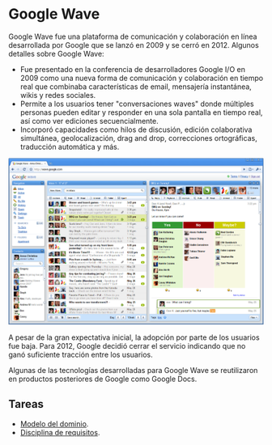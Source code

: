 # Google Wave

Google Wave fue una plataforma de comunicación y colaboración en línea desarrollada por Google que se lanzó en 2009 y se cerró en 2012. Algunos detalles sobre Google Wave:

- Fue presentado en la conferencia de desarrolladores Google I/O en 2009 como una nueva forma de comunicación y colaboración en tiempo real que combinaba características de email, mensajería instantánea, wikis y redes sociales.
- Permite a los usuarios tener "conversaciones waves" donde múltiples personas pueden editar y responder en una sola pantalla en tiempo real, así como ver ediciones secuencialmente.
- Incorporó capacidades como hilos de discusión, edición colaborativa simultánea, geolocalización, drag and drop, correcciones ortográficas, traducción automática y más.

![](/imagenes/googlewave.png)

A pesar de la gran expectativa inicial, la adopción por parte de los usuarios fue baja. Para 2012, Google decidió cerrar el servicio indicando que no ganó suficiente tracción entre los usuarios.

Algunas de las tecnologías desarrolladas para Google Wave se reutilizaron en productos posteriores de Google como Google Docs.

## Tareas

- [Modelo del dominio](/documentos/modeloDelDominio.md).
- [Disciplina de requisitos](/documentos/disciplinaDeRequisitos.md).